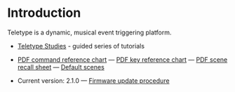 # Introduction

Teletype is a dynamic, musical event triggering platform.

* [Teletype Studies](https://monome.org/docs/modular/teletype/studies-1) - guided series of tutorials
* [PDF command reference chart](https://monome.org/docs/modular/teletype/TT_commands_card_1.3.pdf)
&mdash; [PDF key reference chart](https://monome.org/docs/modular/teletype/TT_keys_card_1.3.pdf)
&mdash; [PDF scene recall sheet](https://monome.org/docs/modular/teletype/TT_scene_RECALL_sheet.pdf)
&mdash; [Default scenes](http://monome.org/docs/modular/teletype/scenes-1.0/)

* Current version: 2.1.0 
&mdash; [Firmware update procedure](https://monome.org/docs/modular/update/)




